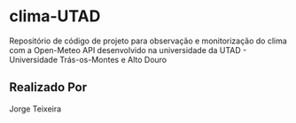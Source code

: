 # clima-UTAD

Repositório de código de projeto para observação e monitorização do clima com a Open-Meteo API desenvolvido na universidade da UTAD - Universidade Trás-os-Montes e Alto Douro

## Realizado Por
Jorge Teixeira
